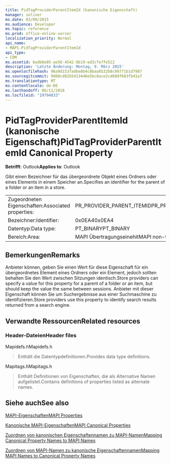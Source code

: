 ```yaml
---
title: PidTagProviderParentItemId (kanonische Eigenschaft)
manager: soliver
ms.date: 03/09/2015
ms.audience: Developer
ms.topic: reference
ms.prod: office-online-server
localization_priority: Normal
api_name:
- MAPI.PidTagProviderParentItemId
api_type:
- COM
ms.assetid: 6adb8e85-ae56-4542-8b19-ed3cfe7fe522
description: 'Letzte Änderung: Montag, 9. März 2015'
ms.openlocfilehash: 96a9d153fadbe8b4c8baa8532b8c99771b1d7987
ms.sourcegitcommit: 9d60cd82b5413446e5bc8ace2cd689f683fb41a7
ms.translationtype: MT
ms.contentlocale: de-DE
ms.lasthandoff: 06/11/2018
ms.locfileid: "19794833"
---
```

# <a name="pidtagproviderparentitemid-canonical-property"></a><span data-ttu-id="40c97-103">PidTagProviderParentItemId (kanonische Eigenschaft)</span><span class="sxs-lookup"><span data-stu-id="40c97-103">PidTagProviderParentItemId Canonical Property</span></span>

  
  
<span data-ttu-id="40c97-104">**Betrifft**: Outlook</span><span class="sxs-lookup"><span data-stu-id="40c97-104">**Applies to**: Outlook</span></span> 
  
<span data-ttu-id="40c97-105">Gibt einen Bezeichner für das übergeordnete Objekt eines Ordners oder eines Elements in einem Speicher an.</span><span class="sxs-lookup"><span data-stu-id="40c97-105">Specifies an identifier for the parent of a folder or an item in a store.</span></span>
  
|||
|:-----|:-----|
|<span data-ttu-id="40c97-106">Zugeordneten Eigenschaften:</span><span class="sxs-lookup"><span data-stu-id="40c97-106">Associated properties:</span></span>  <br/> |<span data-ttu-id="40c97-107">PR_PROVIDER_PARENT_ITEMID</span><span class="sxs-lookup"><span data-stu-id="40c97-107">PR_PROVIDER_PARENT_ITEMID</span></span>  <br/> |
|<span data-ttu-id="40c97-108">Bezeichner:</span><span class="sxs-lookup"><span data-stu-id="40c97-108">Identifier:</span></span>  <br/> |<span data-ttu-id="40c97-109">0x0EA4</span><span class="sxs-lookup"><span data-stu-id="40c97-109">0x0EA4</span></span>  <br/> |
|<span data-ttu-id="40c97-110">Datentyp:</span><span class="sxs-lookup"><span data-stu-id="40c97-110">Data type:</span></span>  <br/> |<span data-ttu-id="40c97-111">PT_BINARY</span><span class="sxs-lookup"><span data-stu-id="40c97-111">PT_BINARY</span></span>  <br/> |
|<span data-ttu-id="40c97-112">Bereich:</span><span class="sxs-lookup"><span data-stu-id="40c97-112">Area:</span></span>  <br/> |<span data-ttu-id="40c97-113">MAPI Übertragungseinehit</span><span class="sxs-lookup"><span data-stu-id="40c97-113">MAPI non-transmittable</span></span>  <br/> |
   
## <a name="remarks"></a><span data-ttu-id="40c97-114">Bemerkungen</span><span class="sxs-lookup"><span data-stu-id="40c97-114">Remarks</span></span>

<span data-ttu-id="40c97-115">Anbieter können, geben Sie einen Wert für diese Eigenschaft für ein übergeordnetes Element eines Ordners oder ein Element, jedoch sollten behalten Sie den Wert zwischen Sitzungen identisch.</span><span class="sxs-lookup"><span data-stu-id="40c97-115">Store providers can specify a value for this property for a parent of a folder or an item, but should keep the value the same between sessions.</span></span> <span data-ttu-id="40c97-116">Anbieter mit dieser Eigenschaft können Sie um Suchergebnisse aus einer Suchmaschine zu identifizieren.</span><span class="sxs-lookup"><span data-stu-id="40c97-116">Store providers use this property to identify search results returned from a search engine.</span></span>
  
## <a name="related-resources"></a><span data-ttu-id="40c97-117">Verwandte Ressourcen</span><span class="sxs-lookup"><span data-stu-id="40c97-117">Related resources</span></span>

### <a name="header-files"></a><span data-ttu-id="40c97-118">Header-Dateien</span><span class="sxs-lookup"><span data-stu-id="40c97-118">Header files</span></span>

<span data-ttu-id="40c97-119">Mapidefs.h</span><span class="sxs-lookup"><span data-stu-id="40c97-119">Mapidefs.h</span></span>
  
> <span data-ttu-id="40c97-120">Enthält die Datentypdefinitionen.</span><span class="sxs-lookup"><span data-stu-id="40c97-120">Provides data type definitions.</span></span>
    
<span data-ttu-id="40c97-121">Mapitags.h</span><span class="sxs-lookup"><span data-stu-id="40c97-121">Mapitags.h</span></span>
  
> <span data-ttu-id="40c97-122">Enthält Definitionen von Eigenschaften, die als Alternative Namen aufgelistet.</span><span class="sxs-lookup"><span data-stu-id="40c97-122">Contains definitions of properties listed as alternate names.</span></span>
    
## <a name="see-also"></a><span data-ttu-id="40c97-123">Siehe auch</span><span class="sxs-lookup"><span data-stu-id="40c97-123">See also</span></span>



[<span data-ttu-id="40c97-124">MAPI-Eigenschaften</span><span class="sxs-lookup"><span data-stu-id="40c97-124">MAPI Properties</span></span>](mapi-properties.md)
  
[<span data-ttu-id="40c97-125">Kanonische MAPI-Eigenschaften</span><span class="sxs-lookup"><span data-stu-id="40c97-125">MAPI Canonical Properties</span></span>](mapi-canonical-properties.md)
  
[<span data-ttu-id="40c97-126">Zuordnen von kanonischen Eigenschaftennamen zu MAPI-Namen</span><span class="sxs-lookup"><span data-stu-id="40c97-126">Mapping Canonical Property Names to MAPI Names</span></span>](mapping-canonical-property-names-to-mapi-names.md)
  
[<span data-ttu-id="40c97-127">Zuordnen von MAPI-Namen zu kanonische Eigenschaftennamen</span><span class="sxs-lookup"><span data-stu-id="40c97-127">Mapping MAPI Names to Canonical Property Names</span></span>](mapping-mapi-names-to-canonical-property-names.md)

